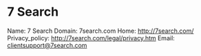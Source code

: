 
# 7 Search 

Name: 7 Search 
Domain: 7search.com
Home: http://7search.com/
Privacy_policy: http://7search.com/legal/privacy.htm
Email: clientsupport@7search.com
